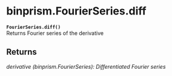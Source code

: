 # binprism.FourierSeries.diff
**`FourierSeries.diff()`** <br />
Returns Fourier series of the derivative
## Returns
*derivative (binprism.FourierSeries): Differentiated Fourier series*
